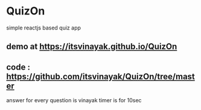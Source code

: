 # QuizOn


simple reactjs based quiz app

## demo at https://itsvinayak.github.io/QuizOn
## code : https://github.com/itsvinayak/QuizOn/tree/master
answer for every question is vinayak
timer is for 10sec
